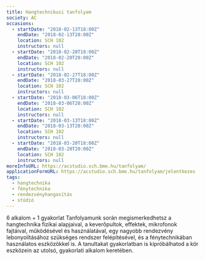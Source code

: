 ```yaml
---
title: Hangtechnikusi tanfolyam
society: AC
occasions:
  - startDate: "2018-02-13T18:00Z"
    endDate: "2018-02-13T20:00Z"
    location: SCH 102
    instructors: null
  - startDate: "2018-02-20T18:00Z"
    endDate: "2018-02-20T20:00Z"
    location: SCH 102
    instructors: null
  - startDate: "2018-02-27T18:00Z"
    endDate: "2018-03-27T20:00Z"
    location: SCH 102
    instructors: null
  - startDate: "2018-03-06T18:00Z"
    endDate: "2018-03-06T20:00Z"
    location: SCH 102
    instructors: null
  - startDate: "2018-03-13T18:00Z"
    endDate: "2018-03-13T20:00Z"
    location: SCH 102
    instructors: null
  - startDate: "2018-03-20T18:00Z"
    endDate: "2018-03-20T20:00Z"
    location: SCH 102
    instructors: null
moreInfoURL: https://acstudio.sch.bme.hu/tanfolyam/
applicationFormURL: https://acstudio.sch.bme.hu/tanfolyam/jelentkezes
tags:
  - hangtechnika
  - fénytechnika
  - rendezvényhangosítás
  - stúdió
---
```


6 alkalom + 1 gyakorlat
Tanfolyamunk során megismerkedhetsz a hangtechnika fizikai alapjaival, a keverőpultok, effektek, mikrofonok fajtáival, működésével és használatával, egy nagyobb rendezvény lebonyolításához szükséges rendszer felépítésével, és a fénytechnikában használatos eszközökkel is. A tanultakat gyakorlatban is kipróbálhatod a kör eszközein az utolsó, gyakorlati alkalom keretében.
